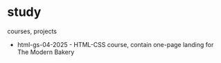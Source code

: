 # study
courses, projects

- html-gs-04-2025 - HTML-CSS course, contain one-page landing for The Modern Bakery
